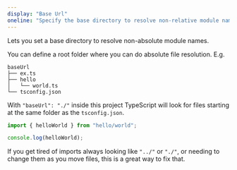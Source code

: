 ```yaml
---
display: "Base Url"
oneline: "Specify the base directory to resolve non-relative module names."
---
```


Lets you set a base directory to resolve non-absolute module names.

You can define a root folder where you can do absolute file resolution. E.g.

```
baseUrl
├── ex.ts
├── hello
│   └── world.ts
└── tsconfig.json
```

With `"baseUrl": "./"` inside this project TypeScript will look for files starting at the same folder as the `tsconfig.json`.

```ts
import { helloWorld } from "hello/world";

console.log(helloWorld);
```

If you get tired of imports always looking like `"../"` or `"./"`, or needing
to change them as you move files, this is a great way to fix that.
